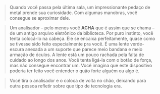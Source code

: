 >Quando você passa pela última sala, um impressionante pedaço de metal prende sua curiosidade. Com algumas manobras, você consegue se aproximar dele.
  
>Um analisador – pelo menos você **ACHA** que é assim que se chama – de um antigo arquivo eletrônico da biblioteca. Por puro instinto, você tenta colocá-lo na cabeça. Ele se encaixa perfeitamente, quase como se tivesse sido feito especialmente pra você. É uma lente verde-escura anexada a um suporte que parece meio bandana e meio armação de óculos. A lente está um pouco rachada pela falta de cuidado ao longo dos anos. Você tenta ligá-la com o botão de força, mas não consegue encontrar um. Você imagina que este dispositivo poderia ter feito você entender o quão forte alguém ou algo é.
  
>Você tira o analisador e o coloca de volta no chão, deixando para outra pessoa refletir sobre que tipo de tecnologia era.